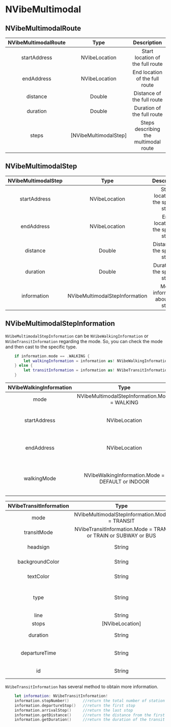 # NVibeMultimodal

## NVibeMultimodalRoute

| NVibeMultimodalRoute        | Type                       | Description |
|:---------------------------:|:--------------------------:|:--------------------------:|
| startAddress                | NVibeLocation              | Start location of the full route |
| endAddress                  | NVibeLocation              | End location of the full route |
| distance                    | Double                     | Distance of the full route |
| duration                    | Double                     | Duration of the full route |
| steps                       | [NVibeMultimodalStep]      | Steps describing the multimodal route |

## NVibeMultimodalStep

| NVibeMultimodalStep         | Type                                | Description |
|:---------------------------:|:-----------------------------------:|:--------------------------:|
| startAddress                | NVibeLocation                       | Start location of the specific step |
| endAddress                  | NVibeLocation                       | End location of the specific step |
| distance                    | Double                              | Distance of the specific step |
| duration                    | Double                              | Duration of the specific step |
| information                 | NVibeMultimodalStepInformation      | More information about the step |

## NVibeMultimodalStepInformation

`NVibeMultimodalStepInformation` can be `NVibeWalkingInformation` or `NVibeTransitInformation` regarding the mode. So, you can check the mode and then cast to the specific type.

```swift
    if information.mode == .WALKING {
        let walkingInformation = information as! NVibeWalkingInformation
    } else {
        let transitInformation = information as! NVibeTransitInformation
    }
```

| NVibeWalkingInformation     | Type                                             | Description |
|:---------------------------:|:------------------------------------------------:|:--------------------------:|
| mode                        | NVibeMultimodalStepInformation.Mode = WALKING    | Always WALKING |
| startAddress                | NVibeLocation                                    | Start location of the walking step |
| endAddress                  | NVibeLocation                                    | End location of the walking step |
| walkingMode                 | NVibeWalkingInformation.Mode = DEFAULT or INDOOR | Describe if walking step is outdoor or indoor |

| NVibeTransitInformation     | Type                                                          | Description |
|:---------------------------:|:-------------------------------------------------------------:|:--------------------------:|
| mode                        | NVibeMultimodalStepInformation.Mode = TRANSIT                 | Always TRANSIT |
| transitMode                 | NVibeTransitInformation.Mode = TRAM or TRAIN or SUBWAY or BUS | Describe the type of transit |
| headsign                    | String                                                        | Headsign of the transit |
| backgroundColor             | String                                                        | Background color of the transit icon |
| textColor                   | String                                                        | Text color of the transit icon |
| type                        | String                                                        | Same as transitMode but human readable and usable with line (e.g., Métro 6) |
| line                        | String                                                        | Line of the transit |
| stops                       | [NVibeLocation]                                               | List of stops |
| duration                    | String                                                        | Duration of the transit |
| departureTime               | String                                                        | Departure time of the transit (e.g., 20240109T102900) |
| id                          | String                                                        | Specific id for departure stop |

`NVibeTransitInformation` has several method to obtain more information.

```swift
    let information: NVibeTransitInformation!
    information.stopNumber()      //return the total number of station
    information.departureStop()   //return the first stop
    information.arrivalStop()     //return the last stop
    information.getDistance()     //return the distance from the first stop to the last stop with direct line
    information.getDuration()     //return the duration of the transit step
```
